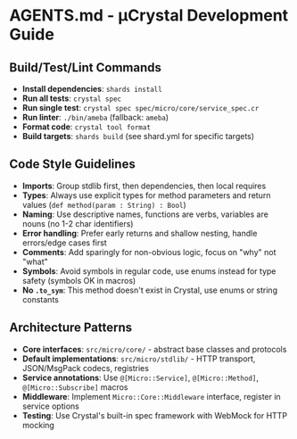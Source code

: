 # AGENTS.md - µCrystal Development Guide

## Build/Test/Lint Commands
- **Install dependencies**: `shards install`
- **Run all tests**: `crystal spec`
- **Run single test**: `crystal spec spec/micro/core/service_spec.cr`
- **Run linter**: `./bin/ameba` (fallback: `ameba`)
- **Format code**: `crystal tool format`
- **Build targets**: `shards build` (see shard.yml for specific targets)

## Code Style Guidelines
- **Imports**: Group stdlib first, then dependencies, then local requires
- **Types**: Always use explicit types for method parameters and return values (`def method(param : String) : Bool`)
- **Naming**: Use descriptive names, functions are verbs, variables are nouns (no 1-2 char identifiers)
- **Error handling**: Prefer early returns and shallow nesting, handle errors/edge cases first
- **Comments**: Add sparingly for non-obvious logic, focus on "why" not "what"
- **Symbols**: Avoid symbols in regular code, use enums instead for type safety (symbols OK in macros)
- **No `.to_sym`**: This method doesn't exist in Crystal, use enums or string constants

## Architecture Patterns
- **Core interfaces**: `src/micro/core/` - abstract base classes and protocols
- **Default implementations**: `src/micro/stdlib/` - HTTP transport, JSON/MsgPack codecs, registries
- **Service annotations**: Use `@[Micro::Service]`, `@[Micro::Method]`, `@[Micro::Subscribe]` macros
- **Middleware**: Implement `Micro::Core::Middleware` interface, register in service options
- **Testing**: Use Crystal's built-in spec framework with WebMock for HTTP mocking